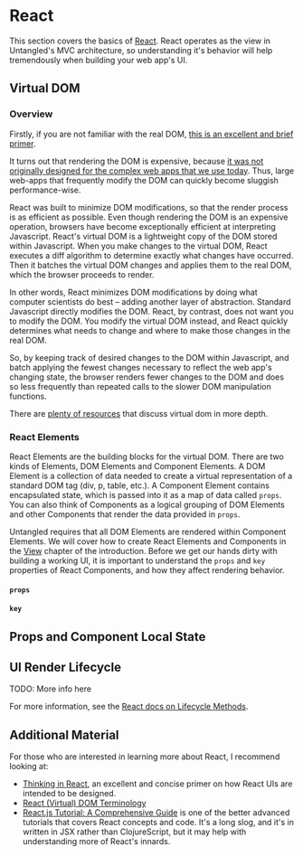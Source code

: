 # React

This section covers the basics of [React](https://facebook.github.io/react/index.html). React operates as the
view in Untangled's MVC architecture, so understanding it's behavior will help tremendously when building your web app's
UI.

## Virtual DOM

### Overview

Firstly, if you are not familiar with the real DOM, [this is an excellent and brief primer](https://css-tricks.com/dom/).

It turns out that rendering the DOM is expensive, because [it was not originally designed for the complex web
apps that we use today](http://tonyfreed.com/blog/what_is_virtual_dom). Thus, large web-apps that frequently modify the
DOM can quickly become sluggish performance-wise.

React was built to minimize DOM modifications, so that the render process is as efficient as possible. Even though
rendering the DOM is an expensive operation, browsers have become exceptionally efficient at interpreting Javascript.
React's virtual DOM is a lightweight copy of the DOM stored within Javascript. When you make changes to the virtual DOM,
React executes a diff algorithm to determine exactly what changes have occurred. Then it batches the virtual DOM changes
and applies them to the real DOM, which the browser proceeds to render.

In other words, React minimizes DOM modifications by doing what computer scientists do best – adding another layer of
abstraction. Standard Javascript directly modifies the DOM. React, by contrast, does not want you to modify the DOM.
You modify the virtual DOM instead, and React quickly determines what needs to change and where to make those
changes in the real DOM.

So, by keeping track of desired changes to the DOM within Javascript, and batch applying the fewest changes necessary to
reflect the web app's changing state, the browser renders fewer changes to the DOM and does so less frequently than
repeated calls to the slower DOM manipulation functions.

There are [plenty of resources](#more) that discuss virtual dom in more depth.

### React Elements

React Elements are the building blocks for the virtual DOM. There are two kinds of Elements, DOM Elements and
Component Elements. A DOM Element is a collection of data needed to create a virtual representation of a standard DOM
tag (div, p, table, etc.). A Component Element contains encapsulated state, which is passed into it as a map of data
called `props`. You can also think of Components as a logical grouping of DOM Elements and other Components that render
the data provided in `props`.

Untangled requires that all DOM Elements are rendered within Component Elements. We will cover how to create React
Elements and Components in the [View]() chapter of the introduction. Before we get our hands dirty with building a
working UI, it is important to understand the `props` and `key` properties of React Components, and how they affect
rendering behavior.

#### `props`

#### `key`

## Props and Component Local State

## UI Render Lifecycle

TODO: More info here

For more information, see the [React docs on Lifecycle Methods](https://facebook.github.io/react/docs/component-specs.html#lifecycle-methods).

## <a name="more"></a>Additional Material

For those who are interested in learning more about React, I recommend looking at:

- [Thinking in React](https://facebook.github.io/react/docs/thinking-in-react.html), an excellent and concise primer on
how React UIs are intended to be designed.
- [React (Virtual) DOM Terminology](https://facebook.github.io/react/docs/glossary.html)
- [React.js Tutorial: A Comprehensive Guide](http://tylermcginnis.com/reactjs-tutorial-a-comprehensive-guide-to-building-apps-with-react/)
is one of the better advanced tutorials that covers React concepts and code. It's a long slog, and it's in written in
JSX rather than ClojureScript, but it may help with understanding more of React's innards.